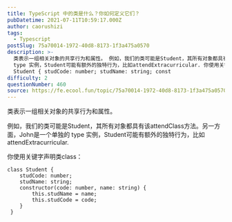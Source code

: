 ```yaml
---
title: TypeScript 中的类是什么？你如何定义它们？
pubDatetime: 2021-07-11T10:59:17.000Z
author: caorushizi
tags:
  - Typescript
postSlug: 75a70014-1972-40d8-8173-1f3a475a0570
description: >-
  类表示一组相关对象的共享行为和属性。 例如，我们的类可能是Student，其所有对象都具有该attendClass方法。另一方面，John是一个单独的
  type 实例，Student可能有额外的独特行为，比如attendExtracurricular. 你使用关键字声明类class： class
  Student { studCode: number; studName: string; const
difficulty: 2
questionNumber: 460
source: https://fe.ecool.fun/topic/75a70014-1972-40d8-8173-1f3a475a0570
---
```


类表示一组相关对象的共享行为和属性。

例如，我们的类可能是Student，其所有对象都具有该attendClass方法。另一方面，John是一个单独的 type 实例，Student可能有额外的独特行为，比如attendExtracurricular.

你使用关键字声明类class：
```
class Student {    
    studCode: number;    
    studName: string;    
    constructor(code: number, name: string) {    
    	this.studName = name;    
    	this.studCode = code; 
    }
 }
```
